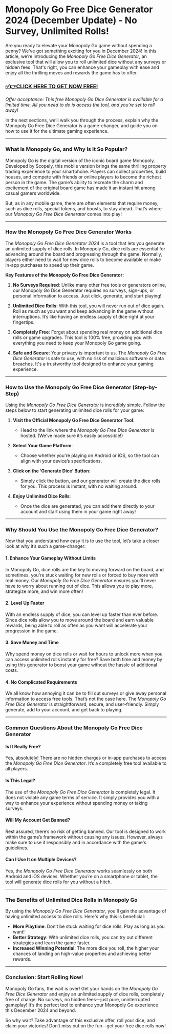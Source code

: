 # Monopoly Go Free Dice Generator 2024 (December Update) - No Survey, Unlimited Rolls!

Are you ready to elevate your Monopoly Go game without spending a penny? We’ve got something exciting for you in December 2024! In this article, we’re introducing the *Monopoly Go Free Dice Generator*, an exclusive tool that will allow you to roll unlimited dice without any surveys or hidden fees. That's right, you can enhance your gameplay with ease and enjoy all the thrilling moves and rewards the game has to offer.

### [✅👉CLICK HERE TO GET NOW FREE!](https://freeforyou.xyz/monopoly/go/)

*Offer acceptance: This free Monopoly Go Dice Generator is available for a limited time. All you need to do is access the tool, and you're set to roll away!*

In the next sections, we’ll walk you through the process, explain why the Monopoly Go Free Dice Generator is a game-changer, and guide you on how to use it for the ultimate gaming experience.

---

### What Is Monopoly Go, and Why Is It So Popular?

Monopoly Go is the digital version of the iconic board game Monopoly. Developed by Scopely, this mobile version brings the same thrilling property trading experience to your smartphone. Players can collect properties, build houses, and compete with friends or online players to become the richest person in the game. The game’s ability to recreate the charm and excitement of the original board game has made it an instant hit among casual gamers worldwide.

But, as in any mobile game, there are often elements that require money, such as dice rolls, special tokens, and boosts, to stay ahead. That’s where our *Monopoly Go Free Dice Generator* comes into play!

---

### How the Monopoly Go Free Dice Generator Works

The *Monopoly Go Free Dice Generator 2024* is a tool that lets you generate an unlimited supply of dice rolls. In Monopoly Go, dice rolls are essential for advancing around the board and progressing through the game. Normally, players either need to wait for new dice rolls to become available or make in-app purchases to speed up their game.

**Key Features of the Monopoly Go Free Dice Generator:**

1. **No Surveys Required**: Unlike many other free tools or generators online, our Monopoly Go Dice Generator requires no surveys, sign-ups, or personal information to access. Just click, generate, and start playing!

2. **Unlimited Dice Rolls**: With this tool, you will never run out of dice again. Roll as much as you want and keep advancing in the game without interruptions. It’s like having an endless supply of dice right at your fingertips.

3. **Completely Free**: Forget about spending real money on additional dice rolls or game upgrades. This tool is 100% free, providing you with everything you need to keep your Monopoly Go game going.

4. **Safe and Secure**: Your privacy is important to us. The *Monopoly Go Free Dice Generator* is safe to use, with no risk of malicious software or data breaches. It's a trustworthy tool designed to enhance your gaming experience.

---

### How to Use the Monopoly Go Free Dice Generator (Step-by-Step)

Using the *Monopoly Go Free Dice Generator* is incredibly simple. Follow the steps below to start generating unlimited dice rolls for your game:

1. **Visit the Official Monopoly Go Free Dice Generator Tool**:
   - Head to the link where the *Monopoly Go Free Dice Generator* is hosted. (We’ve made sure it’s easily accessible!)

2. **Select Your Game Platform**:
   - Choose whether you're playing on Android or iOS, so the tool can align with your device’s specifications.

3. **Click on the ‘Generate Dice’ Button**:
   - Simply click the button, and our generator will create the dice rolls for you. This process is instant, with no waiting around.

4. **Enjoy Unlimited Dice Rolls**:
   - Once the dice are generated, you can add them directly to your account and start using them in your game right away!

---

### Why Should You Use the Monopoly Go Free Dice Generator?

Now that you understand how easy it is to use the tool, let’s take a closer look at why it’s such a game-changer:

#### 1. **Enhance Your Gameplay Without Limits**

In Monopoly Go, dice rolls are the key to moving forward on the board, and sometimes, you're stuck waiting for new rolls or forced to buy more with real money. Our *Monopoly Go Free Dice Generator* ensures you’ll never have to worry about running out of dice. This allows you to play more, strategize more, and win more often!

#### 2. **Level Up Faster**

With an endless supply of dice, you can level up faster than ever before. Since dice rolls allow you to move around the board and earn valuable rewards, being able to roll as often as you want will accelerate your progression in the game.

#### 3. **Save Money and Time**

Why spend money on dice rolls or wait for hours to unlock more when you can access unlimited rolls instantly for free? Save both time and money by using this generator to boost your game without the hassle of additional costs.

#### 4. **No Complicated Requirements**

We all know how annoying it can be to fill out surveys or give away personal information to access free tools. That’s not the case here. The *Monopoly Go Free Dice Generator* is straightforward, secure, and user-friendly. Simply generate, add to your account, and get back to playing.

---

### Common Questions About the Monopoly Go Free Dice Generator

#### Is It Really Free?

Yes, absolutely! There are no hidden charges or in-app purchases to access the *Monopoly Go Free Dice Generator*. It’s a completely free tool available to all players.

#### Is This Legal?

The use of the *Monopoly Go Free Dice Generator* is completely legal. It does not violate any game terms of service. It simply provides you with a way to enhance your experience without spending money or taking surveys.

#### Will My Account Get Banned?

Rest assured, there’s no risk of getting banned. Our tool is designed to work within the game’s framework without causing any issues. However, always make sure to use it responsibly and in accordance with the game's guidelines.

#### Can I Use It on Multiple Devices?

Yes, the *Monopoly Go Free Dice Generator* works seamlessly on both Android and iOS devices. Whether you’re on a smartphone or tablet, the tool will generate dice rolls for you without a hitch.

---

### The Benefits of Unlimited Dice Rolls in Monopoly Go

By using the *Monopoly Go Free Dice Generator*, you'll gain the advantage of having unlimited access to dice rolls. Here's why this is beneficial:

- **More Playtime**: Don’t be stuck waiting for dice rolls. Play as long as you want!
- **Better Strategy**: With unlimited dice rolls, you can try out different strategies and learn the game faster.
- **Increased Winning Potential**: The more dice you roll, the higher your chances of landing on high-value properties and achieving better rewards.

---

### Conclusion: Start Rolling Now!

Monopoly Go fans, the wait is over! Get your hands on the *Monopoly Go Free Dice Generator* and enjoy an unlimited supply of dice rolls, completely free of charge. No surveys, no hidden fees—just pure, uninterrupted gameplay! It’s the perfect tool to enhance your Monopoly Go experience this December 2024 and beyond.

So why wait? Take advantage of this exclusive offer, roll your dice, and claim your victories! Don’t miss out on the fun—get your free dice rolls now!
